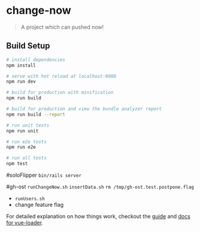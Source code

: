 # change-now

> A project which can pushed now!

## Build Setup

``` bash
# install dependencies
npm install

# serve with hot reload at localhost:8080
npm run dev

# build for production with minification
npm run build

# build for production and view the bundle analyzer report
npm run build --report

# run unit tests
npm run unit

# run e2e tests
npm run e2e

# run all tests
npm test
```

#soloFlipper
`bin/rails server`

#gh-ost
`runChangeNow.sh`
`insertData.sh`
`rm /tmp/gh-ost.test.postpone.flag`

- `runUsers.sh`
- change feature flag

For detailed explanation on how things work, checkout the [guide](http://vuejs-templates.github.io/webpack/) and [docs for vue-loader](http://vuejs.github.io/vue-loader).
